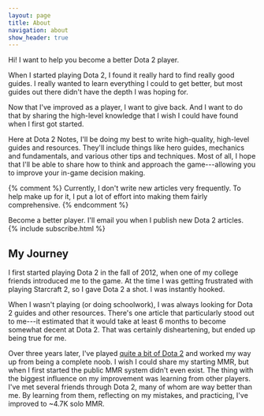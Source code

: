 ```yaml
---
layout: page
title: About
navigation: about
show_header: true
---
```


Hi! I want to help you become a better Dota 2 player.

When I started playing Dota 2, I found it really hard to find really good guides. I really wanted to learn everything I could to get better, but most guides out there didn't have the depth I was hoping for.

Now that I've improved as a player, I want to give back. And I want to do that by sharing the high-level knowledge that I wish I could have found when I first got started.

Here at Dota 2 Notes, I'll be doing my best to write high-quality, high-level guides and resources. They'll include things like hero guides, mechanics and fundamentals, and various other tips and techniques. Most of all, I hope that I'll be able to share how to think and approach the game---allowing you to improve your in-game decision making.

{% comment %}
Currently, I don't write new articles very frequently. To help make up for it,
I put a lot of effort into making them fairly comprehensive.
{% endcomment %}

<div class="subscription-box">
  <div class="info">
    <span class="heading">Become a better player.</span>
    <span class="detail">I'll email you when I publish new Dota 2 articles.</span>
  </div>
  {% include subscribe.html %}
</div>

## My Journey

I first started playing Dota 2 in the fall of 2012, when one of my college
friends introduced me to the game. At the time I was getting frustrated with
playing Starcraft 2, so I gave Dota 2 a shot. I was instantly hooked.

When I wasn't playing (or doing schoolwork), I was always looking for Dota 2
guides and other resources. There's one article that particularly stood out to
me---it estimated that it would take at least 6 months to become somewhat
decent at Dota 2. That was certainly disheartening, but ended up being true
for me.

Over three years later, I've played
<a href="http://www.dotabuff.com/players/96979705" target="_blank">
  quite a bit of Dota 2</a>
and worked my way up from being a complete noob. I wish I could
share my starting MMR, but when I first started the public MMR system didn't
even exist. The thing with the biggest influence on my improvement was
learning from other players. I've met several friends through Dota 2, many of
whom are way better than me. By learning from them, reflecting on my mistakes,
and practicing, I've improved to ~4.7K solo MMR.